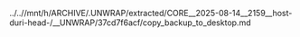 ../..//mnt/h/ARCHIVE/.UNWRAP/extracted/CORE__2025-08-14__2159__host-duri-head-/__UNWRAP/37cd7f6acf/copy_backup_to_desktop.md